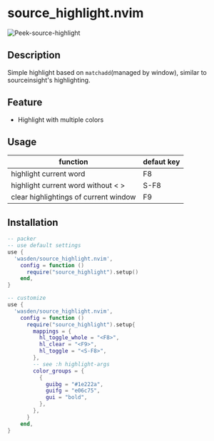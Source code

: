 # source_highlight.nvim
![Peek-source-highlight](https://user-images.githubusercontent.com/26076025/204005490-5a15af84-a5a5-4a1b-8c19-97098a11ea7c.gif)
## Description
Simple highlight based on `matchadd`(managed by window), similar to sourceinsight's highlighting.
## Feature
* Highlight with multiple colors

## Usage

|function                               | defaut key |
| ------------------------------------- | ---------- |
| highlight current word                |  F8        |
| highlight current word without \< \>  |  S-F8      |
| clear highlightings of current window |  F9        |
## Installation
```lua
-- packer 
-- use default settings
use {
  'wasden/source_highlight.nvim',
    config = function ()
      require("source_highlight").setup() 
    end,
}

-- customize
use {
  'wasden/source_highlight.nvim',
    config = function ()
      require("source_highlight").setup{
        mappings = {
          hl_toggle_whole = "<F8>",
          hl_clear = "<F9>",
          hl_toggle = "<S-F8>",
        },
        -- see :h highlight-args
        color_groups = {
          {
            guibg = "#1e222a",
            guifg = "e06c75",
            gui = "bold",
          },
        },
      }
    end,
}

```
